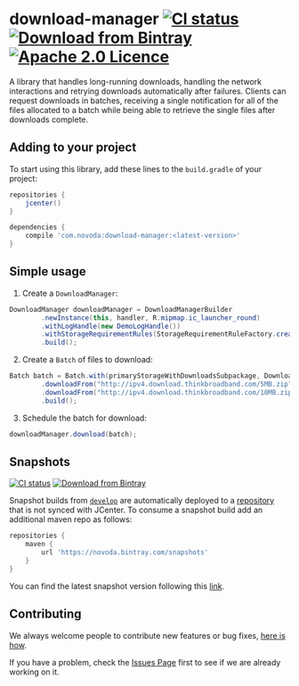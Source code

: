 # download-manager [![CI status](https://ci.novoda.com/buildStatus/icon?job=download-manager)](https://ci.novoda.com/job/download-manager/lastBuild/console) [![Download from Bintray](https://api.bintray.com/packages/novoda/maven/download-manager/images/download.svg)](https://bintray.com/novoda/maven/download-manager/_latestVersion)[![Apache 2.0 Licence](https://img.shields.io/github/license/novoda/download-manager.svg)](https://github.com/novoda/download-manager/blob/release/LICENSE)

A library that handles long-running downloads, handling the network interactions and retrying downloads automatically after failures. Clients can request
downloads in batches, receiving a single notification for all of the files allocated to a batch while being able to retrieve the single files after downloads complete.

## Adding to your project

To start using this library, add these lines to the `build.gradle` of your project:

```groovy
repositories {
    jcenter()
}

dependencies {
    compile 'com.novoda:download-manager:<latest-version>'
}
```

## Simple usage

1. Create a `DownloadManager`:

```java
DownloadManager downloadManager = DownloadManagerBuilder
        .newInstance(this, handler, R.mipmap.ic_launcher_round)
        .withLogHandle(new DemoLogHandle())
        .withStorageRequirementRules(StorageRequirementRuleFactory.createByteBasedRule(TWO_HUNDRED_MB_IN_BYTES))
        .build();
```

2. Create a `Batch` of files to download:

```java
Batch batch = Batch.with(primaryStorageWithDownloadsSubpackage, DownloadBatchIdCreator.createSanitizedFrom("batch_id_1"), "batch one title")
        .downloadFrom("http://ipv4.download.thinkbroadband.com/5MB.zip").saveTo("foo/bar", "local-filename-5mb.zip").withIdentifier(DownloadFileIdCreator.createFrom("file_id_1")).apply()
        .downloadFrom("http://ipv4.download.thinkbroadband.com/10MB.zip").apply()
        .build();
```   

3. Schedule the batch for download:

```java
downloadManager.download(batch);
```

## Snapshots

[![CI status](https://ci.novoda.com/buildStatus/icon?job=download-manager-snapshot)](https://ci.novoda.com/job/download-manager-snapshot/lastBuild/console) [![Download from Bintray](https://api.bintray.com/packages/novoda/snapshots/download-manager/images/download.svg)](https://bintray.com/novoda/snapshots/download-manager/_latestVersion)

Snapshot builds from [`develop`](https://github.com/novoda/download-manager/compare/release...develop) are automatically deployed to a [repository](https://bintray.com/novoda/snapshots/download-manager/_latestVersion) that is not synced with JCenter.
To consume a snapshot build add an additional maven repo as follows:
```groovy
repositories {
    maven {
        url 'https://novoda.bintray.com/snapshots'
    }
}
```

You can find the latest snapshot version following this [link](https://bintray.com/novoda/snapshots/download-manager/_latestVersion).

## Contributing

We always welcome people to contribute new features or bug fixes, [here is how](https://github.com/novoda/novoda/blob/master/CONTRIBUTING.md).

If you have a problem, check the [Issues Page](https://github.com/novoda/download-manager/issues) first to see if we are already working on it.
